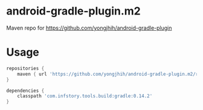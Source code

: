 android-gradle-plugin.m2
========================

Maven repo for https://github.com/yongjhih/android-gradle-plugin

Usage
=====

```gradle
repositories {
    maven { url 'https://github.com/yongjhih/android-gradle-plugin.m2/raw/master/' }
}

dependencies {
    classpath 'com.infstory.tools.build:gradle:0.14.2'
}
```
